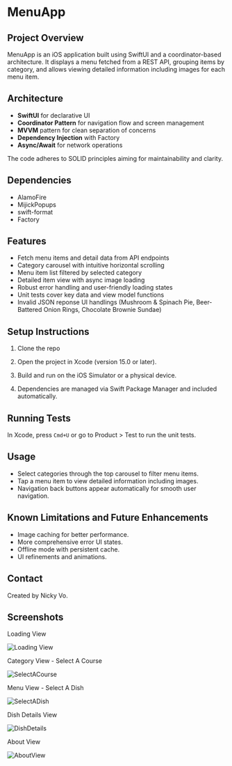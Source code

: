 # MenuApp

## Project Overview

MenuApp is an iOS application built using SwiftUI and a coordinator-based architecture. It displays a menu fetched from a REST API, grouping items by category, and allows viewing detailed information including images for each menu item.

## Architecture

- **SwiftUI** for declarative UI  
- **Coordinator Pattern** for navigation flow and screen management  
- **MVVM** pattern for clean separation of concerns  
- **Dependency Injection** with Factory  
- **Async/Await** for network operations 

The code adheres to SOLID principles aiming for maintainability and clarity.

## Dependencies
- AlamoFire
- MijickPopups
- swift-format
- Factory

## Features

- Fetch menu items and detail data from API endpoints  
- Category carousel with intuitive horizontal scrolling  
- Menu item list filtered by selected category  
- Detailed item view with async image loading  
- Robust error handling and user-friendly loading states  
- Unit tests cover key data and view model functions
- Invalid JSON reponse UI handlings (Mushroom & Spinach Pie, Beer-Battered Onion Rings, Chocolate Brownie Sundae)

## Setup Instructions

1. Clone the repo
2. Open the project in Xcode (version 15.0 or later).

3. Build and run on the iOS Simulator or a physical device.

4. Dependencies are managed via Swift Package Manager and included automatically.

## Running Tests

In Xcode, press `Cmd+U` or go to Product > Test to run the unit tests.

## Usage

- Select categories through the top carousel to filter menu items.  
- Tap a menu item to view detailed information including images.  
- Navigation back buttons appear automatically for smooth user navigation.

## Known Limitations and Future Enhancements

- Image caching for better performance.  
- More comprehensive error UI states.  
- Offline mode with persistent cache.
- UI refinements and animations.

## Contact

Created by Nicky Vo.

## Screenshots
Loading View

![Loading View](./Screenshots/LoadingScreen.png)

Category View - Select A Course

![SelectACourse](./Screenshots/SelectACourse.png)

Menu View - Select A Dish

![SelectADish](./Screenshots/SelectADish.png)

Dish Details View

![DishDetails](./Screenshots/DishDetails.png)

About View

![AboutView](./Screenshots/AboutView.png)

